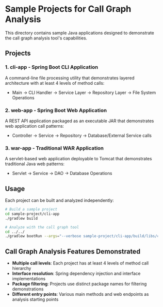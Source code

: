 # Sample Projects for Call Graph Analysis

This directory contains sample Java applications designed to demonstrate the call graph analysis tool's capabilities.

## Projects

### 1. cli-app - Spring Boot CLI Application
A command-line file processing utility that demonstrates layered architecture with at least 4 levels of method calls:
- Main → CLI Handler → Service Layer → Repository Layer → File System Operations

### 2. web-app - Spring Boot Web Application  
A REST API application packaged as an executable JAR that demonstrates web application call patterns:
- Controller → Service → Repository → Database/External Service calls

### 3. war-app - Traditional WAR Application
A servlet-based web application deployable to Tomcat that demonstrates traditional Java web patterns:
- Servlet → Service → DAO → Database Operations

## Usage

Each project can be built and analyzed independently:

```bash
# Build a sample project
cd sample-project/cli-app
./gradlew build

# Analyze with the call graph tool
cd ../../
./gradlew bootRun --args="--verbose sample-project/cli-app/build/libs/cli-app.jar"
```

## Call Graph Analysis Features Demonstrated

- **Multiple call levels**: Each project has at least 4 levels of method call hierarchy
- **Interface resolution**: Spring dependency injection and interface implementations
- **Package filtering**: Projects use distinct package names for filtering demonstrations
- **Different entry points**: Various main methods and web endpoints as analysis starting points